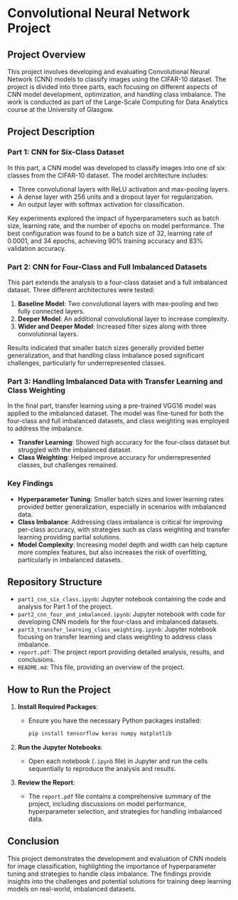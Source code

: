 # Convolutional Neural Network Project

## Project Overview

This project involves developing and evaluating Convolutional Neural Network (CNN) models to classify images using the CIFAR-10 dataset. The project is divided into three parts, each focusing on different aspects of CNN model development, optimization, and handling class imbalance. The work is conducted as part of the Large-Scale Computing for Data Analytics course at the University of Glasgow.

## Project Description

### Part 1: CNN for Six-Class Dataset
In this part, a CNN model was developed to classify images into one of six classes from the CIFAR-10 dataset. The model architecture includes:
- Three convolutional layers with ReLU activation and max-pooling layers.
- A dense layer with 256 units and a dropout layer for regularization.
- An output layer with softmax activation for classification.

Key experiments explored the impact of hyperparameters such as batch size, learning rate, and the number of epochs on model performance. The best configuration was found to be a batch size of 32, learning rate of 0.0001, and 34 epochs, achieving 90% training accuracy and 83% validation accuracy.

### Part 2: CNN for Four-Class and Full Imbalanced Datasets
This part extends the analysis to a four-class dataset and a full imbalanced dataset. Three different architectures were tested:
1. **Baseline Model**: Two convolutional layers with max-pooling and two fully connected layers.
2. **Deeper Model**: An additional convolutional layer to increase complexity.
3. **Wider and Deeper Model**: Increased filter sizes along with three convolutional layers.

Results indicated that smaller batch sizes generally provided better generalization, and that handling class imbalance posed significant challenges, particularly for underrepresented classes.

### Part 3: Handling Imbalanced Data with Transfer Learning and Class Weighting
In the final part, transfer learning using a pre-trained VGG16 model was applied to the imbalanced dataset. The model was fine-tuned for both the four-class and full imbalanced datasets, and class weighting was employed to address the imbalance.
- **Transfer Learning**: Showed high accuracy for the four-class dataset but struggled with the imbalanced dataset.
- **Class Weighting**: Helped improve accuracy for underrepresented classes, but challenges remained.

### Key Findings
- **Hyperparameter Tuning**: Smaller batch sizes and lower learning rates provided better generalization, especially in scenarios with imbalanced data.
- **Class Imbalance**: Addressing class imbalance is critical for improving per-class accuracy, with strategies such as class weighting and transfer learning providing partial solutions.
- **Model Complexity**: Increasing model depth and width can help capture more complex features, but also increases the risk of overfitting, particularly in imbalanced datasets.

## Repository Structure

- `part1_cnn_six_class.ipynb`: Jupyter notebook containing the code and analysis for Part 1 of the project.
- `part2_cnn_four_and_imbalanced.ipynb`: Jupyter notebook with code for developing CNN models for the four-class and imbalanced datasets.
- `part3_transfer_learning_class_weighting.ipynb`: Jupyter notebook focusing on transfer learning and class weighting to address class imbalance.
- `report.pdf`: The project report providing detailed analysis, results, and conclusions.
- `README.md`: This file, providing an overview of the project.

## How to Run the Project

1. **Install Required Packages**:
   - Ensure you have the necessary Python packages installed:
     ```bash
     pip install tensorflow keras numpy matplotlib
     ```

2. **Run the Jupyter Notebooks**:
   - Open each notebook (`.ipynb` file) in Jupyter and run the cells sequentially to reproduce the analysis and results.

3. **Review the Report**:
   - The `report.pdf` file contains a comprehensive summary of the project, including discussions on model performance, hyperparameter selection, and strategies for handling imbalanced data.

## Conclusion

This project demonstrates the development and evaluation of CNN models for image classification, highlighting the importance of hyperparameter tuning and strategies to handle class imbalance. The findings provide insights into the challenges and potential solutions for training deep learning models on real-world, imbalanced datasets.

